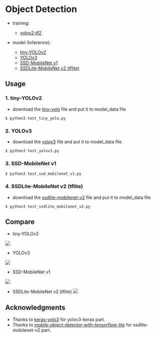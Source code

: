 # Object Detection

* training:

    - [yolov2-tf2](https://github.com/kaka-lin/yolov2-tf2)

* model (Inference):

    - [tiny-YOLOv2](#tiny-yolo)
    - [YOLOv3](#yolov3)
    - [SSD-MobileNet v1](#ssd-mobilenet-v1)
    - [SSDLite-MobileNet v2 (tflite)](#ssdlite-mobilenet-v2)

## Usage

<span id="tiny-yolo"></span>
### 1. tiny-YOLOv2

* download the [tiny-yolo](https://drive.google.com/file/d/14-5ZojD1HSgMKnv6_E3WUcBPxaVm52X2/view?usp=sharing) file and put it to model_data file

```baash 
$ python3 test_tiny_yolo.py 
```

<span id="yolov3"></span>
### 2. YOLOv3

* download the [yolov3](https://drive.google.com/open?id=1vdD9TPiTWqvPxtCXdbVSKKksSdu0j_Hn) file and put it to model_data file

```baash 
$ python3 test_yolov3.py 
```

<span id="ssd-mobilenet-v1"></span>
### 3. SSD-MobileNet v1

```baash 
$ python3 test_ssd_mobilenet_v1.py 
```

<span id="ssdlite-mobilenet-v2"></span>
### 4. SSDLite-MobileNet v2 (tflite)

* download the [ssdlite-mobilenet-v2](https://drive.google.com/file/d/1Ha9yfjkweCatEo6UoZgZyHMeyIBGe5FO/view?usp=sharing) file and put it to model_data file

```baash 
$ python3 test_ssdlite_mobilenet_v2.py 
```

## Compare

* tiny-YOLOv2

![](/out/tiny_yolo_dog.jpg)


* YOLOv3

![](/out/yolov3_dog.jpg)

* SSD-MobileNet v1

![](/out/ssd_mobilenet_v1_dog.jpg)

* SSDLite-MobileNet v2 (tflite)
![](/out/ssdlite_mobilenet_v2_dog.jpg)

## Acknowledgments

* Thanks to [keras-yolo3](https://github.com/qqwweee/keras-yolo3) for yolov3-keras part.
* Thanks to [mobile-object-detector-with-tensorflow-lite](https://medium.com/datadriveninvestor/mobile-object-detector-with-tensorflow-lite-9e2c278922d0) for ssdlite-mobilenet-v2 part.
